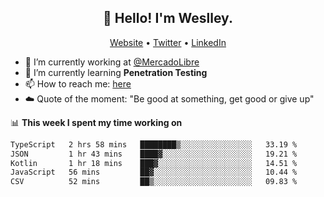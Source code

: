 <h2 align="center">👋 Hello! I'm Weslley.</h2>
<p align="center">
  <a href="http://weslleyneri.com.br">Website</a> •
  <a href="https://twitter.com/Weslley_Neri">Twitter</a> •
  <a href="https://www.linkedin.com/in/weslley-neri-3658908b">LinkedIn</a>
</p>


- 🔭 I’m currently working at [@MercadoLibre](https://github.com/mercadolibre)
- 🌱 I’m currently learning **Penetration Testing**
- 📫 How to reach me: [here](mailto:weslley39@gmail.com)
- ☁️ Quote of the moment: "Be good at something, get good or give up"

📊 **This week I spent my time working on**
<!--START_SECTION:waka-->

```txt
TypeScript   2 hrs 58 mins   ████████▒░░░░░░░░░░░░░░░░   33.19 %
JSON         1 hr 43 mins    ████▓░░░░░░░░░░░░░░░░░░░░   19.21 %
Kotlin       1 hr 18 mins    ███▓░░░░░░░░░░░░░░░░░░░░░   14.51 %
JavaScript   56 mins         ██▓░░░░░░░░░░░░░░░░░░░░░░   10.44 %
CSV          52 mins         ██▒░░░░░░░░░░░░░░░░░░░░░░   09.83 %
```

<!--END_SECTION:waka-->

<!-- Inspired by https://github.com/gruselhaus/gruselhaus -->